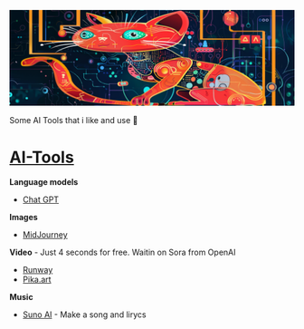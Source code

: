 ![Alt text](https://github.com/pMiszkin/AI-Tools/blob/main/ai-banner.png "AI banner")

Some AI Tools that i like and use 🦾

# [AI-Tools](https://github.com/pMiszkin/AI-Tools/)
<strong>Language models</strong>
- [Chat GPT](https://chat.openai.com)

<strong>Images</strong>
- [MidJourney](https://discord.com/channels/662267976984297473)

<strong>Video</strong> - Just 4 seconds for free. Waitin on Sora from OpenAI
- [Runway](https://app.runwayml.com/)
- [Pika.art](https://pika.art/home)

<strong>Music</strong>
- [Suno AI](https://suno.ai) - Make a song and lirycs
